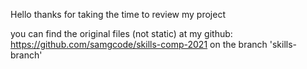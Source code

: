 Hello thanks for taking the time to review my project

you can find the original files (not static) at my github:
https://github.com/samgcode/skills-comp-2021
on the branch 'skills-branch'